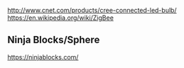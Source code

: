 
<!--
-->

http://www.cnet.com/products/cree-connected-led-bulb/
https://en.wikipedia.org/wiki/ZigBee

Ninja Blocks/Sphere
--------------------

https://ninjablocks.com/

<!-- vim: set autoindent expandtab sw=4 syntax=markdown: -->
